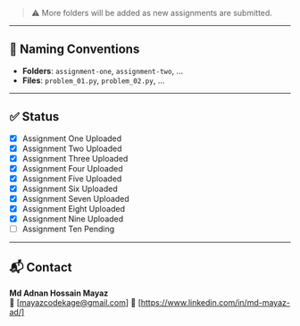 > ⚠️ More folders will be added as new assignments are submitted.

---

## 📌 Naming Conventions

- **Folders**: `assignment-one`, `assignment-two`, ...
- **Files**: `problem_01.py`, `problem_02.py`, ...

---

## ✅ Status

- [x] Assignment One Uploaded
- [x] Assignment Two Uploaded
- [x] Assignment Three Uploaded
- [x] Assignment Four Uploaded
- [x] Assignment Five Uploaded
- [x] Assignment Six Uploaded
- [x] Assignment Seven Uploaded
- [x] Assignment Eight Uploaded
- [x] Assignment Nine Uploaded
- [ ] Assignment Ten Pending
---

## 📬 Contact

**Md Adnan Hossain Mayaz**  
📧 [mayazcodekage@gmail.com]
🔗 [https://www.linkedin.com/in/md-mayaz-ad/]

